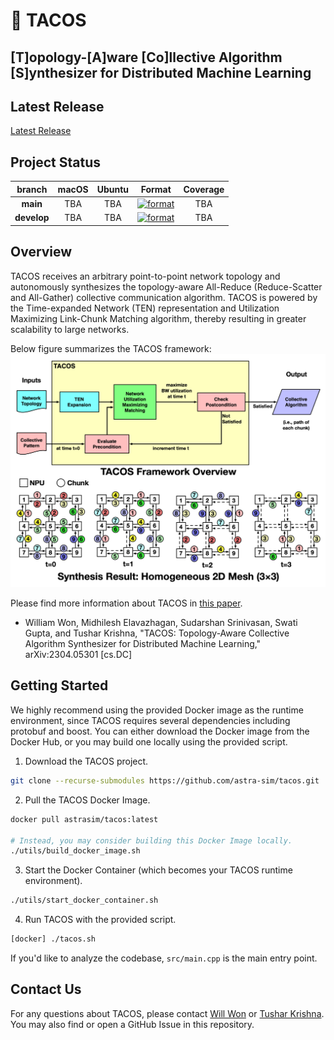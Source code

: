 [//]: # (This source code is licensed under the MIT license found in the)
[//]: # (LICENSE file in the root directory of this source tree.)

# 🌮 TACOS
## [T]opology-[A]ware [Co]llective Algorithm [S]ynthesizer for Distributed Machine Learning

## Latest Release
[Latest Release](https://github.com/astra-sim/tacos/releases)

## Project Status
| branch | macOS | Ubuntu | Format | Coverage |
|:---:|:---:|:---:|:---:|:---:|
| **main** | TBA | TBA | [![format](https://github.com/astra-sim/tacos/actions/workflows/check-clang-format.yml/badge.svg?branch=main)](https://github.com/astra-sim/tacos/actions/workflows/check-clang-format.yml) | TBA |
| **develop** | TBA | TBA | [![format](https://github.com/astra-sim/tacos/actions/workflows/check-clang-format.yml/badge.svg?branch=develop)](https://github.com/astra-sim/tacos/actions/workflows/check-clang-format.yml) | TBA |

## Overview
TACOS receives an arbitrary point-to-point network topology and autonomously synthesizes the topology-aware All-Reduce (Reduce-Scatter and All-Gather) collective communication algorithm. TACOS is powered by the Time-expanded Network (TEN) representation and Utilization Maximizing Link-Chunk Matching algorithm, thereby resulting in greater scalability to large networks.

Below figure summarizes the TACOS framework:
![TACOS Abstraction](https://github.com/astra-sim/tacos/blob/main/docs/images/tacos_overview.png)

Please find more information about TACOS in [this paper](https://arxiv.org/abs/2304.05301).
- William Won, Midhilesh Elavazhagan, Sudarshan Srinivasan, Swati Gupta, and Tushar Krishna, "TACOS: Topology-Aware Collective Algorithm Synthesizer for Distributed Machine Learning," arXiv:2304.05301 [cs.DC]

## Getting Started
We highly recommend using the provided Docker image as the runtime environment, since TACOS requires several dependencies including protobuf and boost. You can either download the Docker image from the Docker Hub, or you may build one locally using the provided script.

1. Download the TACOS project.
```sh
git clone --recurse-submodules https://github.com/astra-sim/tacos.git
```

2. Pull the TACOS Docker Image.
```sh
docker pull astrasim/tacos:latest

# Instead, you may consider building this Docker Image locally.
./utils/build_docker_image.sh
```

3. Start the Docker Container (which becomes your TACOS runtime environment).
```sh
./utils/start_docker_container.sh
```

4. Run TACOS with the provided script.
```sh
[docker] ./tacos.sh
```

If you'd like to analyze the codebase, `src/main.cpp` is the main entry point.

## Contact Us
For any questions about TACOS, please contact [Will Won](mailto:william.won@gatech.edu)
or [Tushar Krishna](mailto:tushar@ece.gatech.edu). You may also find or open a GitHub Issue in this repository.

